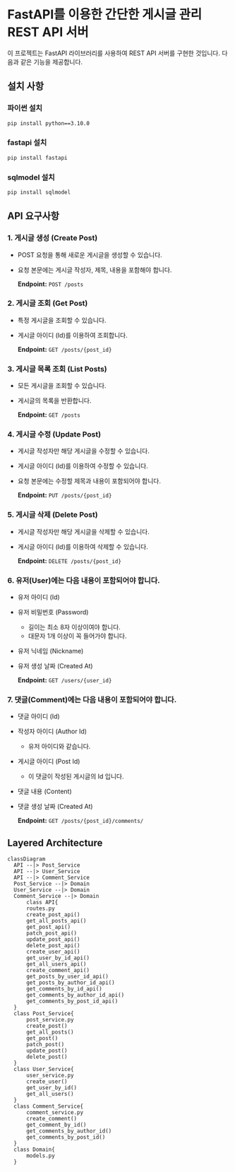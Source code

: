 # FastAPI를 이용한 간단한 게시글 관리 REST API 서버

이 프로젝트는 FastAPI 라이브러리를 사용하여 REST API 서버를 구현한 것입니다. 
다음과 같은 기능을 제공합니다.

## 설치 사항
### 파이썬 설치
```bash
pip install python==3.10.0
```
### fastapi 설치
```bash
pip install fastapi
```

### sqlmodel 설치
```bash
pip install sqlmodel
```
## API 요구사항
### 1. 게시글 생성 (Create Post)
- POST 요청을 통해 새로운 게시글을 생성할 수 있습니다.
- 요청 본문에는 게시글 작성자, 제목, 내용을 포함해야 합니다.

  **Endpoint:** `POST /posts`
  
### 2. 게시글 조회 (Get Post)
- 특정 게시글을 조회할 수 있습니다.
- 게시글 아이디 (Id)를 이용하여 조회합니다.

  **Endpoint:** `GET /posts/{post_id}`
  
### 3. 게시글 목록 조회 (List Posts)
- 모든 게시글을 조회할 수 있습니다.
- 게시글의 목록을 반환합니다.

  **Endpoint:** `GET /posts`
  
### 4. 게시글 수정 (Update Post)
- 게시글 작성자만 해당 게시글을 수정할 수 있습니다.
- 게시글 아이디 (Id)를 이용하여 수정할 수 있습니다.
- 요청 본문에는 수정할 제목과 내용이 포함되어야 합니다.

  **Endpoint:** `PUT /posts/{post_id}`

  
### 5. 게시글 삭제 (Delete Post)
- 게시글 작성자만 해당 게시글을 삭제할 수 있습니다.
- 게시글 아이디 (Id)를 이용하여 삭제할 수 있습니다.

  **Endpoint:** `DELETE /posts/{post_id}`

### 6. 유저(User)에는 다음 내용이 포함되어야 합니다.
- 유저 아이디 (Id)
- 유저 비밀번호 (Password)
    - 길이는 최소 8자 이상이여야 합니다.
    - 대문자 1개 이상이 꼭 들어가야 합니다.
- 유저 닉네임 (Nickname)
- 유저 생성 날짜 (Created At)

  **Endpoint:** `GET /users/{user_id}`  
### 7. 댓글(Comment)에는 다음 내용이 포함되어야 합니다.
- 댓글 아이디 (Id)
- 작성자 아이디 (Author Id)
    - 유저 아이디와 같습니다.
- 게시글 아이디 (Post Id)
    - 이 댓글이 작성된 게시글의 Id 입니다.
- 댓글 내용 (Content)
- 댓글 생성 날짜 (Created At)

  **Endpoint:** `GET /posts/{post_id}/comments/`    

## Layered Architecture
  ```mermaid
  classDiagram
    API --|> Post_Service
    API --|> User_Service
    API --|> Comment_Service
    Post_Service --|> Domain
    User_Service --|> Domain
    Comment_Service --|> Domain
        class API{
        routes.py
        create_post_api()
        get_all_posts_api()
        get_post_api()
        patch_post_api()
        update_post_api()
        delete_post_api()
        create_user_api()
        get_user_by_id_api()
        get_all_users_api()
        create_comment_api()
        get_posts_by_user_id_api()
        get_posts_by_author_id_api()
        get_comments_by_id_api()
        get_comments_by_author_id_api()
        get_comments_by_post_id_api()
    }
    class Post_Service{
        post_service.py
        create_post()
        get_all_posts()
        get_post()
        patch_post()
        update_post()
        delete_post()
    }
    class User_Service{
        user_service.py
        create_user()
        get_user_by_id()
        get_all_users()
    }
    class Comment_Service{
        comment_service.py
        create_comment()
        get_comment_by_id()
        get_comments_by_author_id()
        get_comments_by_post_id()
    }
    class Domain{
        models.py
    }
  ```